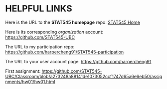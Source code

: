 # HELPFUL LINKS

Here is the URL to the **STAT545 homepage** repo:
[STAT545 Home](https://github.com/STAT545-UBC/STAT545-home)

Here is its corresponding _organization_ account:
https://github.com/STAT545-UBC

The URL to my participation repo:
https://github.com/harpercheng91/STAT545-participation

The URL to your user account page:
https://github.com/harpercheng91

First assignment:
https://github.com/STAT545-UBC/Classroom/blob/a273248a88141de1073052ccf1747d65a6e6eb50/assignments/hw01/hw01.html
